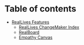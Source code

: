 # Table of contents

* [RealLives Features](README.md)
  * [RealLives ChangeMaker Index](readme/reallives-changemaker-index.md)
  * [RealBoard](readme/realboard.md)
  * [Empathy Canvas](readme/empathy-canvas.md)
